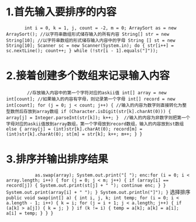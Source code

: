 # 1.首先输入要排序的内容
`       int i = 0, k = 1, j, count = -2, m = 0;
        ArraySort as = new ArraySort();
        //以字符串数组形式储存输入的所有内容
        String[] str = new String[10];
        //以字符串数组的形式储存输入内容中的字母
        String [] st = new String[10];
        Scanner sc = new Scanner(System.in);
        do {
            str[i++] = sc.nextLine();
            count++;
        } while (!str[i - 1].equals("]"));`
# 2.接着创建多个数组来记录输入内容
`        //存放输入内容中的第一个字符对应的askii值
        int[] array = new int[count];
        //如果输入的内容有字母，则记录第一个字母
        int[] record = new int[count];
        for (j = 0; j < count; j++) {
        //输入的内容为数字则直接转化为整型数然后存放到array数组
            if (Character.isDigit(str[k].charAt(0))) {
                array[j] = Integer.parseInt(str[k]);
                k++;
            } 
        //输入的内容为非数字则把第一个字母对应的askii值放到array数组，第一个字母放到record数组，输入的内容放到st数组
        else {
                array[j] = (int)str[k].charAt(0);
                record[m] = (int)str[k].charAt(0);
                st[m] = str[k];
                k++;
                m++;
            }
        }`
# 3.排序并输出排序结果
`           as.swap(array);
            System.out.print("[ ");
            enc:for (i = 0; i < array.length; i++) {
                    for (j = 0; j < m; j++) {
                        if (array[i] == record[j]) {
                            System.out.print(st[j] + " ");
                            continue enc;
                    }
                }
                    System.out.print(array[i] + " ");
            }
                System.out.println("]");
        }`
        选择排序
        `    public void swap(int[] a) {
        int i, j, k;
        int temp;
        for (i = 0; i < a.length - 1; i++) {
            k = i;
            for (j = i + 1; j < a.length; j++) {
                if (a[k] > a[j]) {
                    k = j;
                }
            }
            if (k != i) {
                temp = a[k];
                a[k] = a[i];
                a[i] = temp;
            }
        }
    }`


